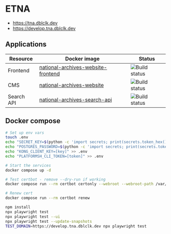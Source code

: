 # ETNA

- https://tna.dblclk.dev
- https://develop.tna.dblclk.dev

## Applications

| Resource   | Docker image | Status                                                                                                                                                   |
| ---------- | ------------ | -------------------------------------------------------------------------------------------------------------------------------------------------------- |
| Frontend   | [national-archives-website-frontend](https://github.com/nationalarchives/ds-etna-frontend/pkgs/container/national-archives-website-frontend) | ![Build status](https://img.shields.io/github/actions/workflow/status/nationalarchives/ds-etna-frontend/cd.yml?style=flat-square&event=push&branch=main) |
| CMS        | [national-archives-website](https://github.com/nationalarchives/ds-wagtail/pkgs/container/national-archives-website)                         | ![Build status](https://img.shields.io/github/actions/workflow/status/nationalarchives/ds-wagtail/cd.yml?style=flat-square&event=push&branch=develop)    |
| Search API | [national-archives-search-api](https://github.com/nationalarchives/ds-etna-search/pkgs/container/national-archives-search-api)               | ![Build status](https://img.shields.io/github/actions/workflow/status/nationalarchives/ds-etna-search/cd.yml?style=flat-square&event=push&branch=main)   |

## Docker compose

```sh
# Set up env vars
touch .env
echo "SECRET_KEY=$(python -c 'import secrets; print(secrets.token_hex())')" >> .env
echo "POSTGRES_PASSWORD=$(python -c 'import secrets; print(secrets.token_hex())')" >> .env
echo "KONG_CLIENT_KEY=[key]" >> .env
echo "PLATFORMSH_CLI_TOKEN=[token]" >> .env

# Start the services
docker compose up -d

# Test certbot - remove --dry-run if working
docker compose run --rm certbot certonly --webroot --webroot-path /var/www/certbot/ --dry-run -d tna.dblclk.dev

# Renew cert
docker compose run --rm certbot renew
```

```sh
npm install
npx playwright test
npx playwright test --ui
npx playwright test --update-snapshots
TEST_DOMAIN=https://develop.tna.dblclk.dev npx playwright test
```
